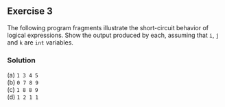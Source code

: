 ## Exercise 3
The following program fragments illustrate the short-circuit behavior of logical expressions. Show the output produced by each, assuming that `i`, `j` and `k` are `int` variables.

### Solution
(a) `1 3 4 5`</br>
(b) `0 7 8 9`</br>
(c) `1 8 8 9`</br>
(d) `1 2 1 1`